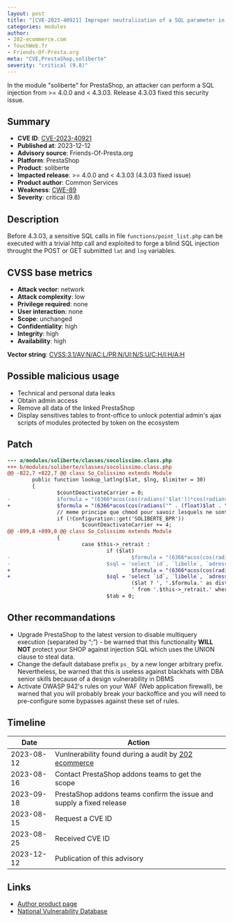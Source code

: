 ```yaml
---
layout: post
title: "[CVE-2023-40921] Improper neutralization of a SQL parameter in deprecated soliberte module from Common Services for PrestaShop"
categories: modules
author:
- 202-ecommerce.com
- TouchWeb.fr
- Friends-Of-Presta.org
meta: "CVE,PrestaShop,soliberte"
severity: "critical (9.8)"
---
```



In the module "soliberte" for PrestaShop, an attacker can perform a SQL injection from >= 4.0.0 and < 4.3.03. Release 4.3.03 fixed this security issue.

## Summary

* **CVE ID**: [CVE-2023-40921](https://cve.mitre.org/cgi-bin/cvename.cgi?name=CVE-2023-40921)
* **Published at**: 2023-12-12
* **Advisory source**: Friends-Of-Presta.org
* **Platform**: PrestaShop
* **Product**: soliberte
* **Impacted release**: >= 4.0.0 and < 4.3.03 (4.3.03 fixed issue)
* **Product author**: Common Services
* **Weakness**: [CWE-89](https://cwe.mitre.org/data/definitions/89.html)
* **Severity**: critical (9.8)

## Description

Before 4.3.03, a sensitive SQL calls in file `functions/point_list.php` can be executed with a trivial http call and exploited to forge a blind SQL injection throught the POST or GET submitted `lat` and `lng` variables.


## CVSS base metrics

* **Attack vector**: network
* **Attack complexity**: low
* **Privilege required**: none
* **User interaction**: none
* **Scope**: unchanged
* **Confidentiality**: high
* **Integrity**: high
* **Availability**: high

**Vector string**: [CVSS:3.1/AV:N/AC:L/PR:N/UI:N/S:U/C:H/I:H/A:H](https://nvd.nist.gov/vuln-metrics/cvss/v3-calculator?vector=AV:N/AC:L/PR:N/UI:N/S:U/C:H/I:H/A:H)


## Possible malicious usage

* Technical and personal data leaks
* Obtain admin access
* Remove all data of the linked PrestaShop
* Display sensitives tables to front-office to unlock potential admin's ajax scripts of modules protected by token on the ecosystem


## Patch

```diff
--- a/modules/soliberte/classes/socolissimo.class.php
+++ b/modules/soliberte/classes/socolissimo.class.php
@@ -822,7 +822,7 @@ class So_Colissimo extends Module
        public function lookup_latlng($lat, $lng, $limiter = 30)
        {
                $countDeactivateCarrier = 0;
-               $formula = "(6366*acos(cos(radians('$lat'))*cos(radians(`lat`))*cos(radians(`lng`) -radians('$lng'))+sin(radians('$lat'))*sin(radians(`lat`))))";
+               $formula = "(6366*acos(cos(radians('" . (float)$lat . "'))*cos(radians(`lat`))*cos(radians(`lng`) -radians('" . (float)$lng . "'))+sin(radians('" . (float)$lat . "'))*sin(radians(`lat`)))>
                // meme principe que chmod pour savoir lesquels ne sont pas a inclure dans la recherche
                if (!Configuration::get('SOLIBERTE_BPR'))
                        $countDeactivateCarrier += 4;
@@ -899,8 +899,8 @@ class So_Colissimo extends Module
                {
                        case $this->_retrait :
                                if ($lat)
-                                       $formula = "(6366*acos(cos(radians('$lat'))*cos(radians(`lat`))*cos(radians(`lng`) -radians('$lng'))+sin(radians('$lat'))*sin(radians(`lat`))))";
-                               $sql = 'select `id`, `libelle`, `adresse1`, `adresse2`, `lieudit`, `indice`, `code_postal`, `commune`, `lat`, `lng`, `mobilite_reduite`, `type`, `poids` '.
+                                       $formula = "(6366*acos(cos(radians('" . (float)$lat . "'))*cos(radians(`lat`))*cos(radians(`lng`) -radians('" . (float)$lng . "'))+sin(radians('" . (float) $lat . >
+                               $sql = 'select `id`, `libelle`, `adresse1`, `adresse2`, `lieudit`, `indice`, `code_postal`, `commune`, `la t`, `lng`, `mobilite_reduite`, `type`, `poids` '.
                                        ($lat ? ', '.$formula.' as distance ' : '').
                                        ' from '.$this->_retrait.' where id = "'.(int)$pr_id.'"';
                                $tab = 0;
```


## Other recommandations

* Upgrade PrestaShop to the latest version to disable multiquery execution (separated by “;”) - be warned that this functionality **WILL NOT** protect your SHOP against injection SQL which uses the UNION clause to steal data.
* Change the default database prefix `ps_` by a new longer arbitrary prefix. Nevertheless, be warned that this is useless against blackhats with DBA senior skills because of a design vulnerability in DBMS
* Activate OWASP 942's rules on your WAF (Web application firewall), be warned that you will probably break your backoffice and you will need to pre-configure some bypasses against these set of rules.



## Timeline

| Date | Action |
|--|--|
| 2023-08-12 | Vunlnerability found during a audit by [202 ecommerce](https://www.202-ecommerce.com/) |
| 2023-08-16 | Contact PrestaShop addons teams to get the scope |
| 2023-09-18 | PrestaShop addons teams confirm the issue and supply a fixed release |
| 2023-08-15 | Request a CVE ID |
| 2023-08-25 | Received CVE ID |
| 2023-12-12 | Publication of this advisory |


## Links

* [Author product page](https://common-services.com/fr/modules/)
* [National Vulnerability Database](https://nvd.nist.gov/vuln/detail/CVE-2023-40921)

